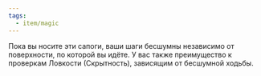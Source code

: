 ```yaml
---
tags:
  - item/magic
---
```


Пока вы носите эти сапоги, ваши шаги бесшумны независимо от поверхности, по которой вы идёте. У вас также преимущество к проверкам Ловкости (Скрытность), зависящим от бесшумной ходьбы.
